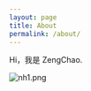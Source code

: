 ```yaml
---
layout: page
title: About
permalink: /about/
---
```


Hi，我是 ZengChao.

![nh1.png](https://i.loli.net/2020/07/21/12P8jOCu54cbiK6.png)
